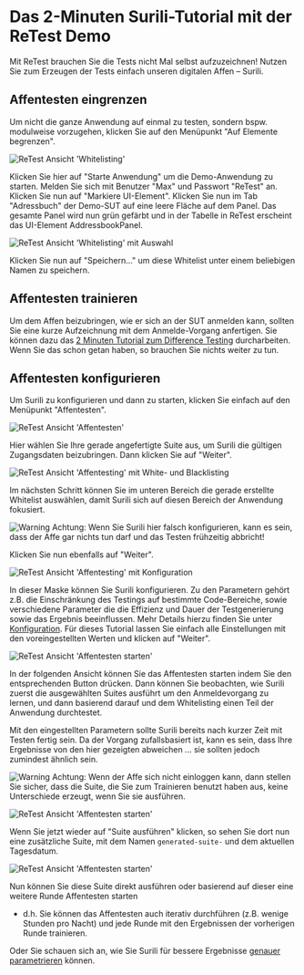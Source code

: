 Das 2-Minuten Surili-Tutorial mit der ReTest Demo
=================================================

Mit ReTest brauchen Sie die Tests nicht Mal selbst aufzuzeichnen! Nutzen Sie zum Erzeugen der Tests einfach unseren digitalen Affen – Surili.

Affentesten eingrenzen
----------------------

Um nicht die ganze Anwendung auf einmal zu testen, sondern bspw. modulweise vorzugehen, klicken Sie auf den Menüpunkt "Auf Elemente begrenzen".

![ReTest Ansicht 'Whitelisting'](2-min-surili-demo-tutorial-1.png)

Klicken Sie hier auf "Starte Anwendung" um die Demo-Anwendung zu starten. Melden Sie sich mit Benutzer "Max" und Passwort "ReTest" an.
Klicken Sie nun auf "Markiere UI-Element". Klicken Sie nun im Tab "Adressbuch" der Demo-SUT auf eine leere Fläche auf dem Panel. 
Das gesamte Panel wird nun grün gefärbt und in der Tabelle in ReTest erscheint das UI-Element AddressbookPanel.

![ReTest Ansicht 'Whitelisting' mit Auswahl](2-min-surili-demo-tutorial-2.png)

Klicken Sie nun auf "Speichern..." um diese Whitelist unter einem beliebigen Namen zu speichern.

Affentesten trainieren
----------------------

Um dem Affen beizubringen, wie er sich an der SUT anmelden kann, sollten Sie eine kurze Aufzeichnung mit dem Anmelde-Vorgang anfertigen.
Sie können dazu das [2 Minuten Tutorial zum Difference Testing](2-min-diff-testing-demo-tutorial.md) durcharbeiten.
Wenn Sie das schon getan haben, so brauchen Sie nichts weiter zu tun.

Affentesten konfigurieren
-------------------------

Um Surili zu konfigurieren und dann zu starten, klicken Sie einfach auf den Menüpunkt "Affentesten".

![ReTest Ansicht 'Affentesten'](2-min-surili-demo-tutorial-3.png)

Hier wählen Sie Ihre gerade angefertigte Suite aus, um Surili die gültigen Zugangsdaten beizubringen.
Dann klicken Sie auf "Weiter".

![ReTest Ansicht 'Affentesting' mit White- und Blacklisting](2-min-surili-demo-tutorial-4.png)

Im nächsten Schritt können Sie im unteren Bereich die gerade erstellte Whitelist auswählen, damit Surili sich auf diesen Bereich der Anwendung fokusiert.

![Warning](../../icons/warning.png) Achtung: Wenn Sie Surili hier falsch konfigurieren, kann es sein, dass der Affe gar nichts tun darf und das Testen frühzeitig abbricht!

Klicken Sie nun ebenfalls auf "Weiter".

![ReTest Ansicht 'Affentesting' mit Konfiguration](2-min-surili-demo-tutorial-5.png)

In dieser Maske können Sie Surili konfigurieren. 
Zu den Parametern gehört z.B. die Einschränkung des Testings auf bestimmte Code-Bereiche,
sowie verschiedene Parameter die die Effizienz und Dauer der Testgenerierung sowie das Ergebnis beeinflussen.
Mehr Details hierzu finden Sie unter [Konfiguration](../konfiguration).
Für dieses Tutorial lassen Sie einfach alle Einstellungen mit den voreingestellten Werten und klicken auf "Weiter".

![ReTest Ansicht 'Affentesten starten'](2-min-surili-demo-tutorial-6.png)

In der folgenden Ansicht können Sie das Affentesten starten indem Sie den entsprechenden Button drücken.
Dann können Sie beobachten, wie Surili zuerst die ausgewählten Suites ausführt um den Anmeldevorgang zu lernen, 
und dann basierend darauf und dem Whitelisting einen Teil der Anwendung durchtestet.

Mit den eingestellten Parametern sollte Surili bereits nach kurzer Zeit mit Testen fertig sein.
Da der Vorgang zufallsbasiert ist, kann es sein, dass Ihre Ergebnisse von den hier gezeigten abweichen ...
sie sollten jedoch zumindest ähnlich sein.

![Warning](../../icons/warning.png) Achtung: Wenn der Affe sich nicht einloggen kann, 
dann stellen Sie sicher, dass die Suite, die Sie zum Trainieren benutzt haben aus, keine Unterschiede erzeugt, wenn Sie sie ausführen.  

![ReTest Ansicht 'Affentesten starten'](2-min-surili-demo-tutorial-7.png)

Wenn Sie jetzt wieder auf "Suite ausführen" klicken, so sehen Sie dort nun eine zusätzliche Suite, 
mit dem Namen `generated-suite-` und dem aktuellen Tagesdatum.

![ReTest Ansicht 'Affentesten starten'](2-min-surili-demo-tutorial-8.png)

Nun können Sie diese Suite direkt ausführen oder basierend auf dieser eine weitere Runde Affentesten starten
- d.h. Sie können das Affentesten auch iterativ durchführen (z.B. wenige Stunden pro Nacht) 
und jede Runde mit den Ergebnissen der vorherigen Runde trainieren.

Oder Sie schauen sich an, wie Sie Surili für bessere Ergebnisse [genauer parametrieren](../konfiguration) können.

